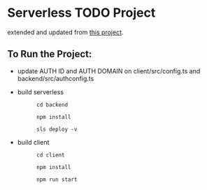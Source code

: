 

# Serverless TODO Project 
extended and updated from [this project](https://github.com/ousat/serverless-project).


## To Run the Project:

- update AUTH ID and AUTH DOMAIN on client/src/config.ts and backend/src/authconfig.ts

- build serverless 

			cd backend

			npm install

			sls deploy -v
		


- build client
		
			cd client

			npm install

			npm run start
		




